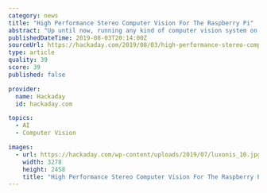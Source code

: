 ```yaml
---
category: news
title: "High Performance Stereo Computer Vision For The Raspberry Pi"
abstract: "Up until now, running any kind of computer vision system on the Raspberry Pi has been rather underwhelming, even with the addition of products such as the Movidius Neural Compute Stick. Looking to ..."
publishedDateTime: 2019-08-03T20:14:00Z
sourceUrl: https://hackaday.com/2019/08/03/high-performance-stereo-computer-vision-for-the-raspberry-pi/
type: article
quality: 39
score: 39
published: false

provider:
  name: Hackaday
  id: hackaday.com

topics:
  - AI
  - Computer Vision

images:
  - url: https://hackaday.com/wp-content/uploads/2019/07/luxonis_10.jpg
    width: 3278
    height: 2458
    title: "High Performance Stereo Computer Vision For The Raspberry Pi"
---
```

